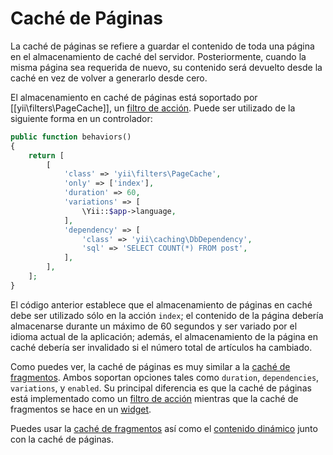 Caché de Páginas
================

La caché de páginas se refiere a guardar el contenido de toda una página en el almacenamiento de caché del servidor.
Posteriormente, cuando la misma página sea requerida de nuevo, su contenido será devuelto desde la caché en vez de
volver a generarlo desde cero.

El almacenamiento en caché de páginas está soportado por [[yii\filters\PageCache]], un [filtro de acción](structure-filters.md).
Puede ser utilizado de la siguiente forma en un controlador:

```php
public function behaviors()
{
    return [
        [
            'class' => 'yii\filters\PageCache',
            'only' => ['index'],
            'duration' => 60,
            'variations' => [
                \Yii::$app->language,
            ],
            'dependency' => [
                'class' => 'yii\caching\DbDependency',
                'sql' => 'SELECT COUNT(*) FROM post',
            ],
        ],
    ];
}
```

El código anterior establece que el almacenamiento de páginas en caché debe ser utilizado sólo en la acción `index`; el
contenido de la página debería almacenarse durante un máximo de 60 segundos y ser variado por el idioma actual de la
aplicación; además, el almacenamiento de la página en caché debería ser invalidado si el número total de
artículos ha cambiado.

Como puedes ver, la caché de páginas es muy similar a la [caché de fragmentos](caching-fragment.md). Ambos soportan opciones
tales como `duration`, `dependencies`, `variations`, y `enabled`. Su principal diferencia es que la caché de páginas está
implementado como un [filtro de acción](structure-filters.md) mientras que la caché de fragmentos se hace en un [widget](structure-widgets.md).

Puedes usar la [caché de fragmentos](caching-fragment.md) así como el [contenido dinámico](caching-fragment.md#dynamic-content)
junto con la caché de páginas.
